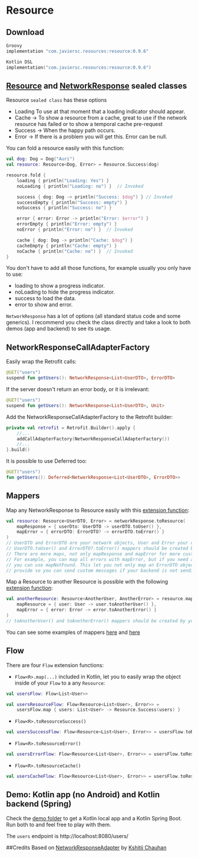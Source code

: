 # Resource

## Download
```groovy
Groovy
implementation "com.javiersc.resources:resource:0.9.6"
```

```kotlin
Kotlin DSL
implementation("com.javiersc.resources:resource:0.9.6")
```

## [Resource](/resource/src/main/kotlin/com/javiersc/resource/Resource.kt) and [NetworkResponse](/resource/src/main/kotlin/com/javiersc/resource/network/NetworkResponse.kt) sealed classes

Resource `sealed class` has these options

- Loading To use at that moment that a loading indicator should appear.
- Cache -> To show a resource from a cache, great to use if the network resource has failed or to 
show a temporal cache pre-request
- Success -> When the happy path occurs.
- Error -> If there is a problem you will get this. Error can be null.

You can fold a resource easily with this function:

```kotlin
val dog: Dog = Dog("Auri")
val resource: Resource<Dog, Error> = Resource.Success(dog)

resource.fold {
    loading { println("Loading: Yes") }
    noLoading { println("Loading: no") }  // Invoked

    success { dog: Dog -> println("Success: $dog") } // Invoked
    successEmpty { println("Success: empty") }
    noSuccess { println("Success: no") }

    error { error: Error -> println("Error: $error") }
    errorEmpty { println("Error: empty") }
    noError { println("Error: no") }  // Invoked

    cache { dog: Dog -> println("Cache: $dog") }
    cacheEmpty { println("Cache: empty") }
    noCache { println("Cache: no") }  // Invoked
}
```

You don't have to add all those functions, for example usually you only have to use:
- loading to show a progress indicator.
- noLoading to hide the progress indicator.
- success to load the data.
- error to show and error.

`NetworkResponse` has a lot of options (all standard status code and some generics). I recommend
you check the class directly and take a look to both demos (app and backend) to see its usage.
     
## NetworkResponseCallAdapterFactory

Easily wrap the Retrofit calls: 
```kotlin
@GET("users")
suspend fun getUsers(): NetworkResponse<List<UserDTO>, ErrorDTO>
```
If the server doesn't return an error body, or it is irrelevant:
```kotlin
@GET("users")
suspend fun getUsers(): NetworkResponse<List<UserDTO>, Unit>
```
Add the NetworkResponseCallAdapterFactory to the Retrofit builder:
```kotlin
private val retrofit = Retrofit.Builder().apply {
    //...
    addCallAdapterFactory(NetworkResponseCallAdapterFactory())
    //...
}.build()
```
It is possible to use Deferred too:
```kotlin
@GET("users")
fun getUsers(): Deferred<NetworkResponse<List<UserDTO>, ErrorDTO>>
```

## Mappers

Map any NetworkResponse to Resource easily with this 
[extension function](/resource/src/main/kotlin/com/javiersc/resource/network/extensions/NetworkResponse.kt):
```kotlin
val resource: Resource<UserDTO, Error> = networkResponse.toResource(
    mapResponse = { userDto: UserDTO -> userDTO.toUser() },
    mapError = { errorDTO: ErrorDTO? -> errorDTO.toError() }
)
// UserDTO and ErrorDTO are your network objects, User and Error your domain objects
// UserDTO.toUser() and ErrorDTO?.toError() mappers should be created by youself
// There are more maps, not only mapResponse and mapError for more customization.
// For example, you can map all errors with mapError, but if you need a custom map for NotFound
// you can use mapNotFound. This let you not only map an ErrorDTO object, you can use a custom
// provide so you can send custom messages if your backend is not sending values which can be used
```

Map a Resource to another Resource is possible with the following 
[extension function](/resource/src/main/kotlin/com/javiersc/resource/extensions/Resource.kt):
```kotlin
val anotherResource: Resource<AnotherUser, AnotherError> = resource.map(
    mapResource = { user: User -> user.toAnotherUser() },
    mapError = { error: Error -> error.toAnotherError() }
)
// toAnotherUser() and toAnotherError() mappers should be created by youself
```

You can see some examples of mappers 
[here](/demo/app/src/main/kotlin/com/javiersc/app/data/datasource/network/mappers) 
and [here](/demo/app/src/main/kotlin/com/javiersc/app/data/datasource/local/mappers)

## Flow 

There are four `Flow` extension functions:
- `Flow<R>.map(...)` included in Kotlin, let you to easily wrap the object inside of your `Flow` to a 
any `Resource`:

```kotlin
val usersFlow: Flow<List<User>>

val usersResourceFlow: Flow<Resource<List<User>, Error>> =
    usersFlow.map { users: List<User> -> Resource.Success(users) }
```
- `Flow<R>.toResourceSuccess()`
```kotlin
val usersSuccessFlow: Flow<Resource<List<User>, Error>> = usersFlow.toResourceSuccess()
``` 

- `Flow<R>.toResourceError()`
```kotlin
val usersErrorFlow: Flow<Resource<List<User>, Error>> = usersFlow.toResourceError()
``` 

- `Flow<R>.toResourceCache()`
```kotlin
val usersCacheFlow: Flow<Resource<List<User>, Error>> = usersFlow.toResourceCache()
``` 

## Demo: Kotlin app (no Android) and Kotlin backend (Spring)

Check the [demo folder](/demo) to get a Kotlin local app and a Kotlin Spring Boot. Run both to and 
feel free to play with them.

The `users` endpoint is http://localhost:8080/users/

##Credits
Based on [NetworkResponseAdapter](https://github.com/haroldadmin/NetworkResponseAdapter)
by [Kshitij Chauhan](https://github.com/haroldadmin)